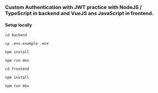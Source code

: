 ### Custom Authentication with JWT practice with NodeJS / TypeScript in backend and VueJS ans JavaScript in frontend.


#### Setup locally

```
cd backend
```

```
cp .env.example .env
```

```
npm install
```

```
npm run dev
```

```
cd frontend
```

```
npm install
```

```
npm run dev
```
